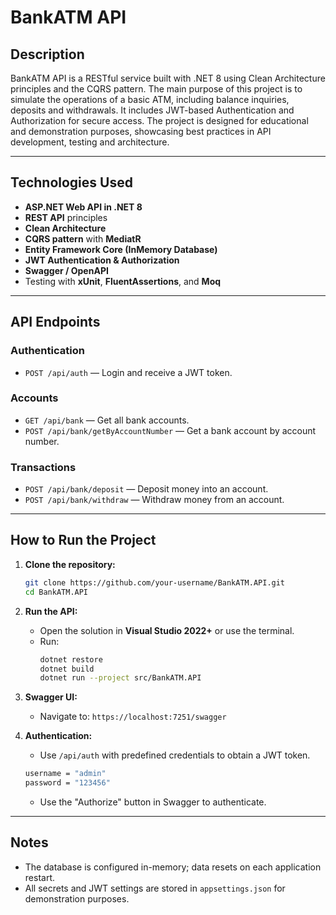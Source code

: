 # BankATM API

## Description

BankATM API is a RESTful service built with .NET 8 using Clean Architecture principles and the CQRS pattern. The main purpose of this project is to simulate the operations of a basic ATM, including balance inquiries, deposits and withdrawals. It includes JWT-based Authentication and Authorization for secure access. The project is designed for educational and demonstration purposes, showcasing best practices in API development, testing and architecture.

---

## Technologies Used

- **ASP.NET Web API in .NET 8**
- **REST API** principles
- **Clean Architecture**
- **CQRS pattern** with **MediatR**
- **Entity Framework Core (InMemory Database)**
- **JWT Authentication & Authorization**
- **Swagger / OpenAPI**
- Testing with **xUnit**, **FluentAssertions**, and **Moq**

---

## API Endpoints

### Authentication

- `POST /api/auth` — Login and receive a JWT token.

### Accounts

- `GET /api/bank` — Get all bank accounts.
- `POST /api/bank/getByAccountNumber` — Get a bank account by account number.

### Transactions

- `POST /api/bank/deposit` — Deposit money into an account.
- `POST /api/bank/withdraw` — Withdraw money from an account.

---

## How to Run the Project

1. **Clone the repository:**

   ```bash
   git clone https://github.com/your-username/BankATM.API.git
   cd BankATM.API
   ```

2. **Run the API:**

   - Open the solution in **Visual Studio 2022+** or use the terminal.
   - Run:
     ```bash
     dotnet restore
     dotnet build
     dotnet run --project src/BankATM.API
     ```

3. **Swagger UI:**

   - Navigate to: `https://localhost:7251/swagger`

4. **Authentication:**

   - Use `/api/auth` with predefined credentials to obtain a JWT token.

   ```bash
   username = "admin"
   password = "123456"
   ```

   - Use the "Authorize" button in Swagger to authenticate.

---

## Notes

- The database is configured in-memory; data resets on each application restart.
- All secrets and JWT settings are stored in `appsettings.json` for demonstration purposes.
